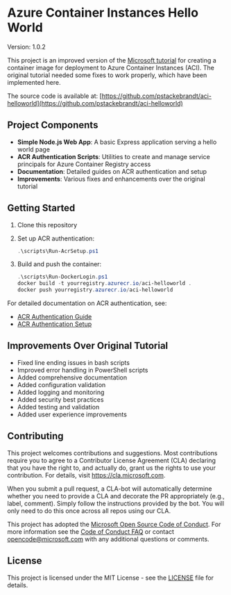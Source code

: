 # Azure Container Instances Hello World

Version: 1.0.2

This project is an improved version of the [Microsoft tutorial](https://learn.microsoft.com/en-us/azure/container-instances/container-instances-tutorial-prepare-app) for creating a container image for deployment to Azure Container Instances (ACI). The original tutorial needed some fixes to work properly, which have been implemented here.

The source code is available at: [https://github.com/pstackebrandt/aci-helloworld](https://github.com/pstackebrandt/aci-helloworld)

## Project Components

- **Simple Node.js Web App**: A basic Express application serving a hello world page
- **ACR Authentication Scripts**: Utilities to create and manage service principals for Azure Container Registry access
- **Documentation**: Detailed guides on ACR authentication and setup
- **Improvements**: Various fixes and enhancements over the original tutorial

## Getting Started

1. Clone this repository
2. Set up ACR authentication:

   ```powershell
   .\scripts\Run-AcrSetup.ps1
   ```

3. Build and push the container:

   ```powershell
   .\scripts\Run-DockerLogin.ps1
   docker build -t yourregistry.azurecr.io/aci-helloworld .
   docker push yourregistry.azurecr.io/aci-helloworld
   ```

For detailed documentation on ACR authentication, see:

- [ACR Authentication Guide](docs/acr-authentication-guide.md)
- [ACR Authentication Setup](docs/acr-authentication-setup.md)

## Improvements Over Original Tutorial

- Fixed line ending issues in bash scripts
- Improved error handling in PowerShell scripts
- Added comprehensive documentation
- Added configuration validation
- Added logging and monitoring
- Added security best practices
- Added testing and validation
- Added user experience improvements

## Contributing

This project welcomes contributions and suggestions.  Most contributions require you to agree to a
Contributor License Agreement (CLA) declaring that you have the right to, and actually do, grant us
the rights to use your contribution. For details, visit <https://cla.microsoft.com>.

When you submit a pull request, a CLA-bot will automatically determine whether you need to provide
a CLA and decorate the PR appropriately (e.g., label, comment). Simply follow the instructions
provided by the bot. You will only need to do this once across all repos using our CLA.

This project has adopted the [Microsoft Open Source Code of Conduct](https://opensource.microsoft.com/codeofconduct/).
For more information see the [Code of Conduct FAQ](https://opensource.microsoft.com/codeofconduct/faq/) or
contact [opencode@microsoft.com](mailto:opencode@microsoft.com) with any additional questions or comments.

## License

This project is licensed under the MIT License - see the [LICENSE](LICENSE) file for details.
